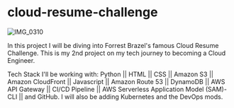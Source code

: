 # cloud-resume-challenge

![IMG_0310](https://github.com/BAmi01/cloud-resume-challenge/assets/94495048/20828724-4a17-4c0b-a27e-6ee7fa33f7d1)

In this project I will be diving into Forrest Brazel's famous Cloud Resume Challenge. This is my 2nd project on my tech journey to becoming a Cloud Engineer. 

Tech Stack I'll be working with: Python || HTML || CSS || Amazon S3 || Amazon CloudFront || Javascript || Amazon Route 53 || DynamoDB || AWS API Gateway || CI/CD Pipeline || AWS Serverless Application Model (SAM)-CLI || and GitHub. I will also be adding Kubernetes and the DevOps mods. 

